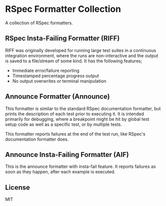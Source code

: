 # RSpec Formatter Collection

A collection of RSpec formatters.

## RSpec Insta-Failing Formatter (RIFF)

RIFF was originally developed for running large test suites in a
continuous integration environment, where the runs are non-interactive
and the output is saved to a file/stream of some kind.
It has the following features;

- Immediate error/failure reporting
- Timestamped percentage progress output
- No output overwrites or terminal manipulation

## Announce Formatter (Announce)

This formatter is similar to the standard RSpec documentation formatter,
but prints the description of each test prior to executing it.
It is intended primarily for debugging, where a breakpoint might be hit
by global test setup code as well as a specific test, or by multiple tests.

This formatter reports failures at the end of the test run, like
RSpec's documentation formatter does.

## Announce Insta-Failing Formatter (AIF)

This is the announce formatter with insta-fail feature. It reports
failures as soon as they happen, after each example is executed.

## License

MIT
